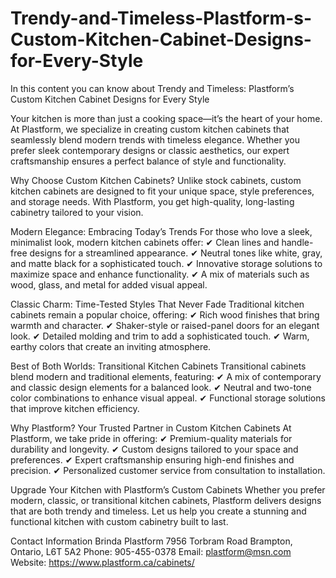 # Trendy-and-Timeless-Plastform-s-Custom-Kitchen-Cabinet-Designs-for-Every-Style
In this content you can know about Trendy and Timeless: Plastform’s Custom Kitchen Cabinet Designs for Every Style

Your kitchen is more than just a cooking space—it’s the heart of your home. At Plastform, we specialize in creating custom kitchen cabinets that seamlessly blend modern trends with timeless elegance. Whether you prefer sleek contemporary designs or classic aesthetics, our expert craftsmanship ensures a perfect balance of style and functionality.

Why Choose Custom Kitchen Cabinets?
Unlike stock cabinets, custom kitchen cabinets are designed to fit your unique space, style preferences, and storage needs. With Plastform, you get high-quality, long-lasting cabinetry tailored to your vision.

Modern Elegance: Embracing Today’s Trends
For those who love a sleek, minimalist look, modern kitchen cabinets offer:
 ✔ Clean lines and handle-free designs for a streamlined appearance.
 ✔ Neutral tones like white, gray, and matte black for a sophisticated touch.
 ✔ Innovative storage solutions to maximize space and enhance functionality.
 ✔ A mix of materials such as wood, glass, and metal for added visual appeal.

Classic Charm: Time-Tested Styles That Never Fade
Traditional kitchen cabinets remain a popular choice, offering:
 ✔ Rich wood finishes that bring warmth and character.
 ✔ Shaker-style or raised-panel doors for an elegant look.
 ✔ Detailed molding and trim to add a sophisticated touch.
 ✔ Warm, earthy colors that create an inviting atmosphere.

Best of Both Worlds: Transitional Kitchen Cabinets
Transitional cabinets blend modern and traditional elements, featuring:
 ✔ A mix of contemporary and classic design elements for a balanced look.
 ✔ Neutral and two-tone color combinations to enhance visual appeal.
 ✔ Functional storage solutions that improve kitchen efficiency.

Why Plastform? Your Trusted Partner in Custom Kitchen Cabinets
At Plastform, we take pride in offering:
 ✔ Premium-quality materials for durability and longevity.
 ✔ Custom designs tailored to your space and preferences.
 ✔ Expert craftsmanship ensuring high-end finishes and precision.
 ✔ Personalized customer service from consultation to installation.

Upgrade Your Kitchen with Plastform’s Custom Cabinets
Whether you prefer modern, classic, or transitional kitchen cabinets, Plastform delivers designs that are both trendy and timeless. Let us help you create a stunning and functional kitchen with custom cabinetry built to last.

Contact Information
Brinda
Plastform
7956 Torbram Road
Brampton, Ontario, L6T 5A2
Phone: 905-455-0378
Email: plastform@msn.com
Website: https://www.plastform.ca/cabinets/
